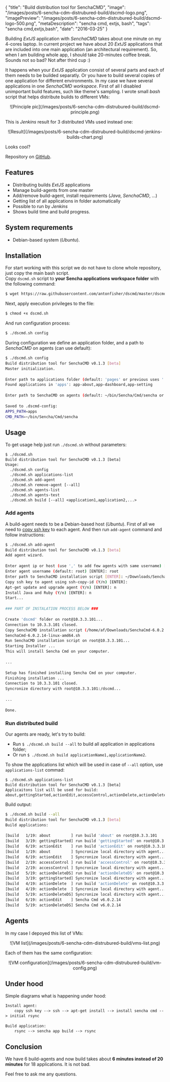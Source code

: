 {
    "title": "Build distribution tool for SenchaCMD",
    "image": "/images/posts/6-sencha-cdm-distrubured-build/dscmd-logo.png",
    "imagePreview": "/images/posts/6-sencha-cdm-distrubured-build/dscmd-logo-500.png",
    "metaDescription": "sencha cmd, extjs, bash",
    "tags": "sencha cmd,extjs,bash",
    "date": "2016-03-25"
}

<!-- preview -->

Building _ExtJS_ application with _SenchaCMD_ takes about one minute on my 4-cores laptop.
In current project we have about 20 _ExtJS_ applications that are included into one main application
(an architectural requirement).
So, when I am building whole app, I should take 20-minutes coffee break.
Sounds not so bad? Not after third cup :)

<!-- /preview -->

It happens when your _ExtJS_ application consist of several parts and each of them needs to be builded separatly.
Or you have to build several copies of one application for different environments.
In my case we have several applications in one _SenchaCMD workspace_.
First of all I disabled unimportant build features, such like theme's sampling.
I wrote small _bash_ script that helps distribute builds to different VMs:

<center>
![Principle pic](/images/posts/6-sencha-cdm-distrubured-build/dscmd-principle.png)
</center>

This is _Jenkins_ result for 3 distributed VMs used instead one:

<center>
![Result](/images/posts/6-sencha-cdm-distrubured-build/dscmd-jenkins-builds-chart.png)
</center>

Looks cool?

Repository on [GitHub](https://github.com/antonfisher/dscmd).

## Features

* Distributing builds _ExtJS_ applications
* Manage build-agents from one master
* Add/remove build-agent, install requirements (_Java_, _SenchaCMD_, ...)
* Getting list of all applications in folder automatically
* Possible to run by _Jenkins_
* Shows build time and build progress.

## System requrements

* Debian-based system (_Ubuntu_).

## Installation

For start working with this script we do not have to clone whole repository, just copy the main bash script.  
Copy `dscmd.sh` script to __your Sencha applications workspace folder__ with the following command:

```bash
$ wget https://raw.githubusercontent.com/antonfisher/dscmd/master/dscmd.sh -O dscmd.sh
```

Next, apply execution privileges to the file:

```bash
$ chmod +x dscmd.sh
```

And run configuration process:

```bash
$ ./dscmd.sh config
```

During configuration we define an application folder, and a path to _SenchaCMD_ on agents (can use default):

```bash
$ ./dscmd.sh config
Build distribution tool for SenchaCMD v0.1.3 [beta]
Master initialization.

Enter path to applications folder (default: 'pages' or previous uses '') [ENTER]: apps/
Found applications in 'apps': app-about,app-dashboard,app-setting

Enter path to SenchaCMD on agents (default: ~/bin/Sencha/Cmd/sencha or previous uses) [ENTER]: 

Saved to .dscmd-config:
APPS_PATH=apps
CMD_PATH=~/bin/Sencha/Cmd/sencha
```

## Usage

To get usage help just run `./dscmd.sh` without parameters:

```
$ ./dscmd.sh
Build distribution tool for SenchaCMD v0.1.3 [beta]
Usage:
  ./dscmd.sh config
  ./dscmd.sh applications-list
  ./dscmd.sh add-agent
  ./dscmd.sh remove-agent [--all]
  ./dscmd.sh agents-list
  ./dscmd.sh agents-test
  ./dscmd.sh build [--all] <application1,application2,...>
```

### Add agents

A build-agent needs to be a Debian-based host (_Ubuntu_).
First of all we need to [copy ssh key](https://www.digitalocean.com/community/tutorials/how-to-set-up-ssh-keys--2)
to each agent.
And then run `add-agent` command and follow instructions:
```bash
$ ./dscmd.sh add-agent
Build distribution tool for SenchaCMD v0.1.3 [beta]
Add agent wizard.

Enter agent ip or host (use ',' to add few agents with same username) [ENTER]: 10.3.3.101,10.3.3.102
Enter agent username (default: root) [ENTER]: root
Enter path to SenchaCMD installation script [ENTER]: ~/Downloads/SenchaCmd-6.0.2.14-linux-amd64.sh 
Copy ssh key to agent using ssh-copy-id (Y/n) [ENTER]: 
Apt-get update and upgrade agent (Y/n) [ENTER]: n
Install Java and Ruby (Y/n) [ENTER]: n
Start...

### PART OF INSTALATION PROCESS BELOW ###

Create 'dscmd' folder on root@10.3.3.101...
Connection to 10.3.3.101 closed.
Copy SenchaCMD installation script (/home/af/Downloads/SenchaCmd-6.0.2.14-linux-amd64.sh) to root@10.3.3.101:~/dscmd ...
SenchaCmd-6.0.2.14-linux-amd64.sh                                                          100%   53MB   7.6MB/s   00:07    
Run SenchaCMD installation script on root@10.3.3.101...
Starting Installer ...
This will install Sencha Cmd on your computer.

...

Setup has finished installing Sencha Cmd on your computer.
Finishing installation ...
Connection to 10.3.3.101 closed.
Syncronize directory with root@10.3.3.101:/dscmd...

...

Done.
```

### Run distributed build

Our agents are ready, let's try to build:

* Run `$ ./dscmd.sh build --all` to build all application in applications folder;
* Or run `$ ./dscmd.sh build applicationName1,applicationName2`.

To show the applications list which will be used in case of `--all` option, use `applications-list` commad:
```
$ ./dscmd.sh applications-list
Build distribution tool for SenchaCMD v0.1.3 [beta]
Applicaitons list will be used for build:
about,gettingStarted,actionEdit,accessControl,actionDelete,actionDeleteDS,settings,summary
```

Build output:
```bash
$ ./dscmd.sh build --all
Build distribution tool for SenchaCMD v0.1.3 [beta]
Build applications:

[build   1/19: about         ] run build 'about' on root@10.3.3.101
[build   3/19: gettingStarted] run build 'gettingStarted' on root@10.3.3.103
[build   6/19: actionEdit    ] run build 'actionEdit' on root@10.3.3.106
[build   1/19: about         ] Syncronize local directory with agent...
[build   6/19: actionEdit    ] Syncronize local directory with agent...
[build   2/19: accessControl ] run build 'accessControl' on root@10.3.3.102
[build   2/19: accessControl ] Syncronize local directory with agent...
[build   5/19: actionDeleteDS] run build 'actionDeleteDS' on root@10.3.3.105
[build   3/19: gettingStarted] Syncronize local directory with agent...
[build   4/19: actionDelete  ] run build 'actionDelete' on root@10.3.3.104
[build   4/19: actionDelete  ] Syncronize local directory with agent...
[build   5/19: actionDeleteDS] Syncronize local directory with agent...
[build   6/19: actionEdit    ] Sencha Cmd v6.0.2.14
[build   5/19: actionDeleteDS] Sencha Cmd v6.0.2.14
```

## Agents

In my case I depoyed this list of VMs:
<center>
![VM list](/images/posts/6-sencha-cdm-distrubured-build/vms-list.png)
</center>

Each of them has the same configuration:
<center>
![VM configuration](/images/posts/6-sencha-cdm-distrubured-build/vm-config.png)
</center>

## Under hood

Simple diagrams what is happening under hood:

```
Install agent:
    copy ssh key --> ssh --> apt-get install --> install sencha cmd --> initial rsync

Build application:
    rsync --> sencha app build --> rsync
```

## Conclusion

We have 6 build-agents and now build takes about __6 minutes instead of 20 minutes__ for 18 applications.
It is not bad.

Feel free to ask me any questions.
